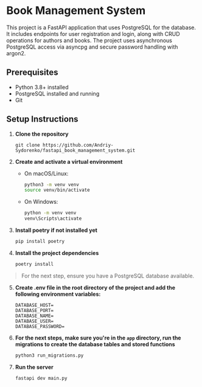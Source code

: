 # Book Management System

This project is a FastAPI application that uses PostgreSQL for the database. It includes endpoints for user registration and login, along with CRUD operations for authors and books. The project uses asynchronous PostgreSQL access via asyncpg and secure password handling with argon2.

## Prerequisites

- Python 3.8+ installed
- PostgreSQL installed and running
- Git

## Setup Instructions

1. **Clone the repository**

   ```
   git clone https://github.com/Andriy-Sydorenko/fastapi_book_management_system.git
   ```
2. **Create and activate a virtual environment**
   - On macOS/Linux:
       ```bash
       python3 -m venv venv
       source venv/bin/activate
       ```
   - On Windows:
       ```bash
       python -m venv venv
       venv\Scripts\activate
       ```
3. **Install poetry if not installed yet**
    ```bash
    pip install poetry
    ```
4. **Install the project dependencies**
    ```bash
    poetry install
    ```
> For the next step, ensure you have a PostgreSQL database available.
5. **Create .env file in the root directory of the project and add the following environment variables:**
    ```
    DATABASE_HOST=
    DATABASE_PORT=
    DATABASE_NAME=
    DATABASE_USER=
    DATABASE_PASSWORD=
    ```
6. **For the next steps, make sure you're in the `app` directory, run the migrations to create the database tables and stored functions**
    ```bash
    python3 run_migrations.py
    ```
7. **Run the server**
    ```bash
    fastapi dev main.py
    ```
